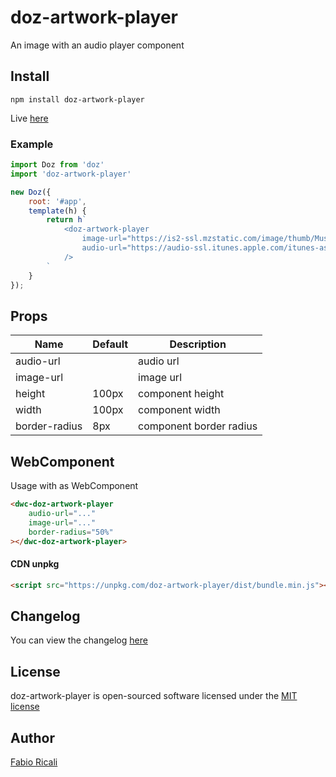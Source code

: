 # doz-artwork-player
An image with an audio player component

## Install
```
npm install doz-artwork-player
```

Live <a href="https://dozjs-cmp.github.io/doz-artwork-player/dist/index.html">here</a>

### Example
```javascript
import Doz from 'doz'
import 'doz-artwork-player'

new Doz({
    root: '#app',
    template(h) {
        return h`
            <doz-artwork-player
                image-url="https://is2-ssl.mzstatic.com/image/thumb/Music123/v4/11/ed/13/11ed13a9-078a-b847-2508-d8dbfde4f48f/190295282363.jpg/600x600bb.jpg"
                audio-url="https://audio-ssl.itunes.apple.com/itunes-assets/AudioPreview113/v4/56/5e/0b/565e0b3d-5b2d-9e38-a702-4958d9ec9b6c/mzaf_8755686943666081226.plus.aac.p.m4a"
            />
        `
    }
});
```

## Props
| Name | Default | Description |
| ---- | ------- | ----------- |
| audio-url |  | audio url |
| image-url |  | image url |
| height | 100px  | component height |
| width | 100px | component width |
| border-radius | 8px | component border radius |

## WebComponent
Usage with as WebComponent
```html
<dwc-doz-artwork-player 
    audio-url="..." 
    image-url="..."
    border-radius="50%"
></dwc-doz-artwork-player>
```

#### CDN unpkg
```html
<script src="https://unpkg.com/doz-artwork-player/dist/bundle.min.js"></script>
```

## Changelog
You can view the changelog <a target="_blank" href="https://github.com/dozjs-cmp/doz-artwork-player/blob/master/CHANGELOG.md">here</a>

## License
doz-artwork-player is open-sourced software licensed under the <a target="_blank" href="http://opensource.org/licenses/MIT">MIT license</a>

## Author
<a target="_blank" href="http://rica.li">Fabio Ricali</a>